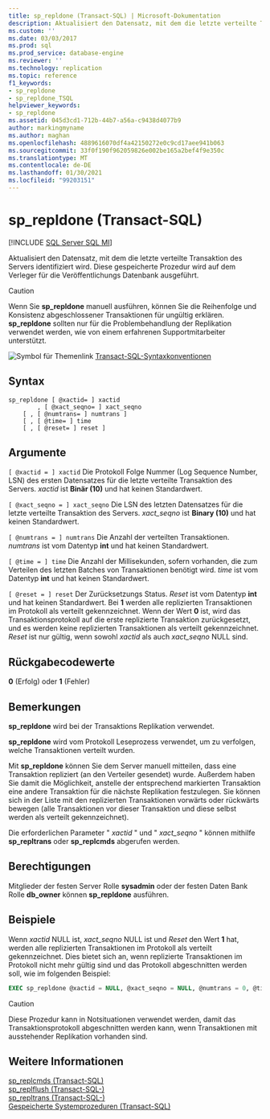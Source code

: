 ```yaml
---
title: sp_repldone (Transact-SQL) | Microsoft-Dokumentation
description: Aktualisiert den Datensatz, mit dem die letzte verteilte Transaktion des Servers identifiziert wird. Diese gespeicherte Prozedur wird auf dem Verleger für die Veröffentlichungs Datenbank ausgeführt.
ms.custom: ''
ms.date: 03/03/2017
ms.prod: sql
ms.prod_service: database-engine
ms.reviewer: ''
ms.technology: replication
ms.topic: reference
f1_keywords:
- sp_repldone
- sp_repldone_TSQL
helpviewer_keywords:
- sp_repldone
ms.assetid: 045d3cd1-712b-44b7-a56a-c9438d4077b9
author: markingmyname
ms.author: maghan
ms.openlocfilehash: 4889616070df4a42150272e0c9cd17aee941b063
ms.sourcegitcommit: 33f0f190f962059826e002be165a2bef4f9e350c
ms.translationtype: MT
ms.contentlocale: de-DE
ms.lasthandoff: 01/30/2021
ms.locfileid: "99203151"
---
```

# <a name="sp_repldone-transact-sql"></a>sp_repldone (Transact-SQL)
[!INCLUDE [SQL Server SQL MI](../../includes/applies-to-version/sql-asdbmi.md)]

  Aktualisiert den Datensatz, mit dem die letzte verteilte Transaktion des Servers identifiziert wird. Diese gespeicherte Prozedur wird auf dem Verleger für die Veröffentlichungs Datenbank ausgeführt.  
  
> [!CAUTION]  
>  Wenn Sie **sp_repldone** manuell ausführen, können Sie die Reihenfolge und Konsistenz abgeschlossener Transaktionen für ungültig erklären. **sp_repldone** sollten nur für die Problembehandlung der Replikation verwendet werden, wie von einem erfahrenen Supportmitarbeiter unterstützt.  
  
 ![Symbol für Themenlink](../../database-engine/configure-windows/media/topic-link.gif "Symbol für Themenlink") [Transact-SQL-Syntaxkonventionen](../../t-sql/language-elements/transact-sql-syntax-conventions-transact-sql.md)  
  
## <a name="syntax"></a>Syntax  
  
```
sp_repldone [ @xactid= ] xactid   
        , [ @xact_seqno= ] xact_seqno   
    [ , [ @numtrans= ] numtrans ]   
    [ , [ @time= ] time   
    [ , [ @reset= ] reset ]  
```  
  
## <a name="arguments"></a>Argumente  
`[ @xactid = ] xactid` Die Protokoll Folge Nummer (Log Sequence Number, LSN) des ersten Datensatzes für die letzte verteilte Transaktion des Servers. *xactid* ist **Binär (10)** und hat keinen Standardwert.  
  
`[ @xact_seqno = ] xact_seqno` Die LSN des letzten Datensatzes für die letzte verteilte Transaktion des Servers. *xact_seqno* ist **Binary (10)** und hat keinen Standardwert.  
  
`[ @numtrans = ] numtrans` Die Anzahl der verteilten Transaktionen. *numtrans* ist vom Datentyp **int** und hat keinen Standardwert.  
  
`[ @time = ] time` Die Anzahl der Millisekunden, sofern vorhanden, die zum Verteilen des letzten Batches von Transaktionen benötigt wird. *time* ist vom Datentyp **int** und hat keinen Standardwert.  
  
`[ @reset = ] reset` Der Zurücksetzungs Status. *Reset* ist vom Datentyp **int** und hat keinen Standardwert. Bei **1** werden alle replizierten Transaktionen im Protokoll als verteilt gekennzeichnet. Wenn der Wert **0** ist, wird das Transaktionsprotokoll auf die erste replizierte Transaktion zurückgesetzt, und es werden keine replizierten Transaktionen als verteilt gekennzeichnet. *Reset* ist nur gültig, wenn sowohl *xactid* als auch *xact_seqno* NULL sind.  
  
## <a name="return-code-values"></a>Rückgabecodewerte  
 **0** (Erfolg) oder **1** (Fehler)  
  
## <a name="remarks"></a>Bemerkungen  
 **sp_repldone** wird bei der Transaktions Replikation verwendet.  
  
 **sp_repldone** wird vom Protokoll Leseprozess verwendet, um zu verfolgen, welche Transaktionen verteilt wurden.  
  
 Mit **sp_repldone** können Sie dem Server manuell mitteilen, dass eine Transaktion repliziert (an den Verteiler gesendet) wurde. Außerdem haben Sie damit die Möglichkeit, anstelle der entsprechend markierten Transaktion eine andere Transaktion für die nächste Replikation festzulegen. Sie können sich in der Liste mit den replizierten Transaktionen vorwärts oder rückwärts bewegen (alle Transaktionen vor dieser Transaktion und diese selbst werden als verteilt gekennzeichnet).  
  
 Die erforderlichen Parameter " *xactid* " und " *xact_seqno* " können mithilfe **sp_repltrans** oder **sp_replcmds** abgerufen werden.  
  
## <a name="permissions"></a>Berechtigungen  
 Mitglieder der festen Server Rolle **sysadmin** oder der festen Daten Bank Rolle **db_owner** können **sp_repldone** ausführen.  
  
## <a name="examples"></a>Beispiele  
 Wenn *xactid* NULL ist, *xact_seqno* NULL ist und *Reset* den Wert **1** hat, werden alle replizierten Transaktionen im Protokoll als verteilt gekennzeichnet. Dies bietet sich an, wenn replizierte Transaktionen im Protokoll nicht mehr gültig sind und das Protokoll abgeschnitten werden soll, wie im folgenden Beispiel:  
  
```sql
EXEC sp_repldone @xactid = NULL, @xact_seqno = NULL, @numtrans = 0, @time = 0, @reset = 1  
```  
  
> [!CAUTION]  
>  Diese Prozedur kann in Notsituationen verwendet werden, damit das Transaktionsprotokoll abgeschnitten werden kann, wenn Transaktionen mit ausstehender Replikation vorhanden sind.  
  
## <a name="see-also"></a>Weitere Informationen  
 [sp_replcmds &#40;Transact-SQL&#41;](../../relational-databases/system-stored-procedures/sp-replcmds-transact-sql.md)   
 [sp_replflush &#40;Transact-SQL-&#41;](../../relational-databases/system-stored-procedures/sp-replflush-transact-sql.md)   
 [sp_repltrans &#40;Transact-SQL-&#41;](../../relational-databases/system-stored-procedures/sp-repltrans-transact-sql.md)   
 [Gespeicherte Systemprozeduren &#40;Transact-SQL&#41;](../../relational-databases/system-stored-procedures/system-stored-procedures-transact-sql.md)  
